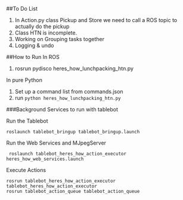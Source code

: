 

##To Do List

1. In Action.py class Pickup and Store we need to call a ROS topic to actually do the pickup
2. Class HTN is incomplete. 
3. Working on Grouping tasks together
4. Logging & undo

##How to Run
In ROS
1. rosrun pydisco heres_how_lunchpacking_htn.py 


In pure Python
1. Set up a command list from commands.json
2. run `python heres_how_lunchpacking_htn.py`

###Background Services to run with tablebot

Run the Tablebot

    roslaunch tablebot_bringup tablebot_bringup.launch
    
Run the Web Services and MJpegServer 

     roslaunch tablebot_heres_how_action_executor heres_how_web_services.launch 

Execute Actions

    rosrun tablebot_heres_how_action_executor tablebot_heres_how_action_executor
    rosrun tablebot_action_queue tablebot_action_queue
